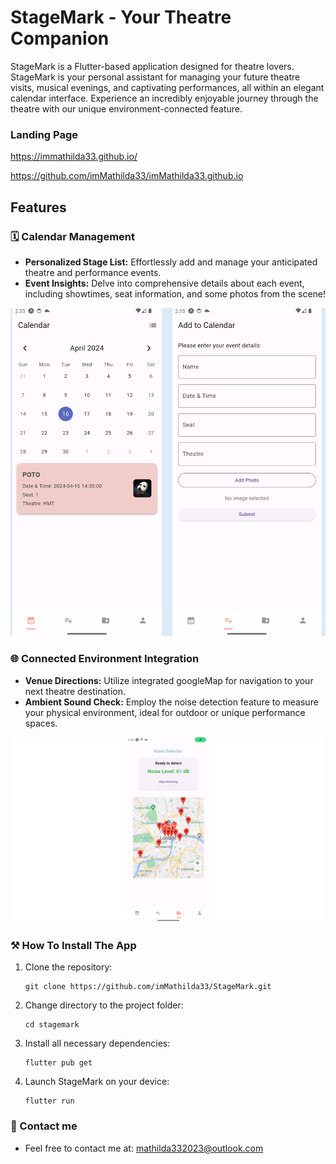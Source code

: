 # StageMark - Your Theatre Companion

StageMark is a Flutter-based application designed for theatre lovers. StageMark is your personal assistant for managing your future theatre visits, musical evenings, and captivating performances, all within an elegant calendar interface. Experience an incredibly enjoyable journey through the theatre with our unique environment-connected feature.

### Landing Page
https://immathilda33.github.io/

https://github.com/imMathilda33/imMathilda33.github.io

## Features



### 🗓 Calendar Management
- **Personalized Stage List:** Effortlessly add and manage your anticipated theatre and performance events.
- **Event Insights:** Delve into comprehensive details about each event, including showtimes, seat information, and some photos from the scene!

![alt text](lib/img/1.jpg)

### 🌐 Connected Environment Integration
- **Venue Directions:** Utilize integrated googleMap for navigation to your next theatre destination.
- **Ambient Sound Check:** Employ the noise detection feature to measure your physical environment, ideal for outdoor or unique performance spaces.

![alt text](lib/img/2.jpg)

### :hammer_and_pick: How To Install The App

1. Clone the repository:
   ```
   git clone https://github.com/imMathilda33/StageMark.git
   ```

2. Change directory to the project folder:
   ```
   cd stagemark
   ```

3. Install all necessary dependencies:
   ```
   flutter pub get
   ```

4. Launch StageMark on your device:
   ```
   flutter run
   ```




### :thought_balloon: Contact me
- Feel free to contact me at: mathilda332023@outlook.com


